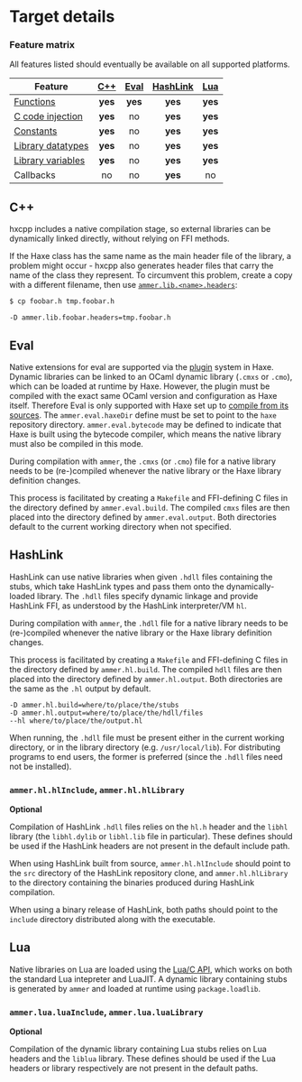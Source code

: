 <!--menu:Target details-->
<!--label:target-->
# Target details

### Feature matrix

All features listed should eventually be available on all supported platforms.

| Feature | [C++](target-hxcpp) | [Eval](target-eval) | [HashLink](target-hashlink) | [Lua](target-lua) |
| --- |:---:|:---:|:---:|:---:|
| [Functions](definition-library-functions) | **yes** | **yes** | **yes** | **yes** |
| [C code injection](definition-metadata#ammer.c.prereturn) | **yes** | no | **yes** | **yes** |
| [Constants](definition-library-constants) | **yes** | no | **yes** | **yes** |
| [Library datatypes](definition-type) | **yes** | no | **yes** | **yes** |
| [Library variables](definition-type#variables) | **yes** | no | **yes** | **yes** |
| Callbacks | no | no | **yes** | no |

<!--label:target-hxcpp-->
## C++

hxcpp includes a native compilation stage, so external libraries can be dynamically linked directly, without relying on FFI methods.

If the Haxe class has the same name as the main header file of the library, a problem might occur - hxcpp also generates header files that carry the name of the class they represent. To circumvent this problem, create a copy with a different filename, then use [`ammer.lib.<name>.headers`](configuration-library#ammer.lib.headers):

```bash
$ cp foobar.h tmp.foobar.h
```

```hxml
-D ammer.lib.foobar.headers=tmp.foobar.h
```

<!-- TODO: rename hxcpp to C++ everywhere? -->

<!--label:target-eval-->
## Eval

Native extensions for eval are supported via the [plugin](https://api.haxe.org/v/development/eval/vm/Context.html#loadPlugin) system in Haxe. Dynamic libraries can be linked to an OCaml dynamic library (`.cmxs` or `.cmo`), which can be loaded at runtime by Haxe. However, the plugin must be compiled with the exact same OCaml version and configuration as Haxe itself. Therefore Eval is only supported with Haxe set up to [compile from its sources](https://github.com/HaxeFoundation/haxe/blob/development/extra/BUILDING.md). The `ammer.eval.haxeDir` define must be set to point to the `haxe` repository directory. `ammer.eval.bytecode` may be defined to indicate that Haxe is built using the bytecode compiler, which means the native library must also be compiled in this mode.

During compilation with `ammer`, the `.cmxs` (or `.cmo`) file for a native library needs to be (re-)compiled whenever the native library or the Haxe library definition changes.

This process is facilitated by creating a `Makefile` and FFI-defining C files in the directory defined by `ammer.eval.build`. The compiled `cmxs` files are then placed into the directory defined by `ammer.eval.output`. Both directories default to the current working directory when not specified.

<!--label:target-hashlink-->
## HashLink

HashLink can use native libraries when given `.hdll` files containing the stubs, which take HashLink types and pass them onto the dynamically-loaded library. The `.hdll` files specify dynamic linkage and provide HashLink FFI, as understood by the HashLink interpreter/VM `hl`.

During compilation with `ammer`, the `.hdll` file for a native library needs to be (re-)compiled whenever the native library or the Haxe library definition changes.

This process is facilitated by creating a `Makefile` and FFI-defining C files in the directory defined by `ammer.hl.build`. The compiled `hdll` files are then placed into the directory defined by `ammer.hl.output`. Both directories are the same as the `.hl` output by default.

```hxml
-D ammer.hl.build=where/to/place/the/stubs
-D ammer.hl.output=where/to/place/the/hdll/files
--hl where/to/place/the/output.hl
```

When running, the `.hdll` file must be present either in the current working directory, or in the library directory (e.g. `/usr/local/lib`). For distributing programs to end users, the former is preferred (since the `.hdll` files need not be installed).

<!--sublabel:ammer.hl.hlInclude-->
### `ammer.hl.hlInclude`, `ammer.hl.hlLibrary`

**Optional**

Compilation of HashLink `.hdll` files relies on the `hl.h` header and the `libhl` library (the `libhl.dylib` or `libhl.lib` file in particular). These defines should be used if the HashLink headers are not present in the default include path.

When using HashLink built from source, `ammer.hl.hlInclude` should point to the `src` directory of the HashLink repository clone, and `ammer.hl.hlLibrary` to the directory containing the binaries produced during HashLink compilation.

When using a binary release of HashLink, both paths should point to the `include` directory distributed along with the executable.

<!--label:target-lua-->
## Lua

Native libraries on Lua are loaded using the [Lua/C API](https://www.lua.org/pil/26.html), which works on both the standard Lua intepreter and LuaJIT. A dynamic library containing stubs is generated by `ammer` and loaded at runtime using `package.loadlib`.

<!--sublabel:ammer.lua.luaInclude-->
### `ammer.lua.luaInclude`, `ammer.lua.luaLibrary`

**Optional**

Compilation of the dynamic library containing Lua stubs relies on Lua headers and the `liblua` library. These defines should be used if the Lua headers or library respectively are not present in the default paths.
